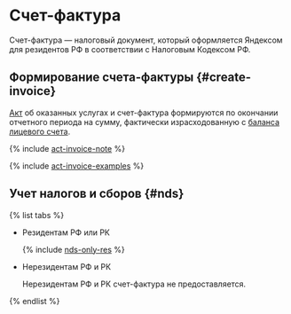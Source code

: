 # Счет-фактура



Счет-фактура — налоговый документ, который оформляется Яндексом для резидентов РФ в соответствии с Налоговым Кодексом РФ.





## Формирование счета-фактуры {#create-invoice}

[Акт](../concepts/act.md) об оказанных услугах и счет-фактура формируются по окончании отчетного периода на сумму, фактически израсходованную с [баланса лицевого счета](../concepts/personal-account.md#balance).

{% include [act-invoice-note](../_includes/act-invoice-note.md) %}


{% include [act-invoice-examples](../_includes/act-invoice-examples.md) %}



## Учет налогов и сборов {#nds}

{% list tabs %}

  - Резидентам РФ или РК

    {% include [nds-only-res](../_includes/nds-only-res.md) %}  
       
  - Нерезидентам РФ и РК

    Нерезидентам РФ и РК счет-фактура не предоставляется.
    
{% endlist %}
